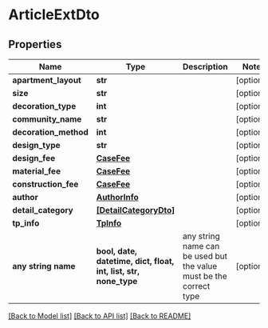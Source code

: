 # ArticleExtDto


## Properties
Name | Type | Description | Notes
------------ | ------------- | ------------- | -------------
**apartment_layout** | **str** |  | [optional] 
**size** | **str** |  | [optional] 
**decoration_type** | **int** |  | [optional] 
**community_name** | **str** |  | [optional] 
**decoration_method** | **int** |  | [optional] 
**design_type** | **str** |  | [optional] 
**design_fee** | [**CaseFee**](CaseFee.md) |  | [optional] 
**material_fee** | [**CaseFee**](CaseFee.md) |  | [optional] 
**construction_fee** | [**CaseFee**](CaseFee.md) |  | [optional] 
**author** | [**AuthorInfo**](AuthorInfo.md) |  | [optional] 
**detail_category** | [**[DetailCategoryDto]**](DetailCategoryDto.md) |  | [optional] 
**tp_info** | [**TpInfo**](TpInfo.md) |  | [optional] 
**any string name** | **bool, date, datetime, dict, float, int, list, str, none_type** | any string name can be used but the value must be the correct type | [optional]

[[Back to Model list]](../README.md#documentation-for-models) [[Back to API list]](../README.md#documentation-for-api-endpoints) [[Back to README]](../README.md)


